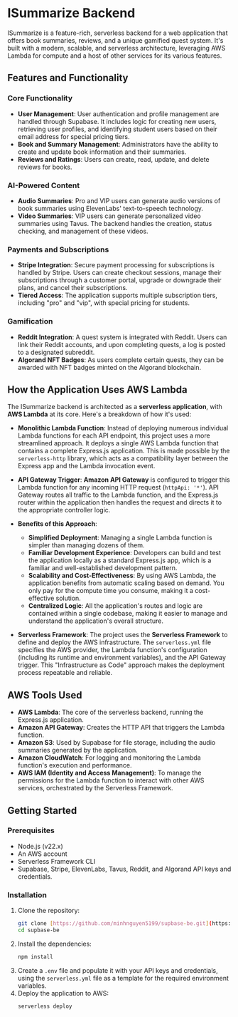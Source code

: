 # ISummarize Backend

ISummarize is a feature-rich, serverless backend for a web application that offers book summaries, reviews, and a unique gamified quest system. It's built with a modern, scalable, and serverless architecture, leveraging AWS Lambda for compute and a host of other services for its various features.

## Features and Functionality

### Core Functionality
* **User Management**: User authentication and profile management are handled through Supabase. It includes logic for creating new users, retrieving user profiles, and identifying student users based on their email address for special pricing tiers.
* **Book and Summary Management**: Administrators have the ability to create and update book information and their summaries.
* **Reviews and Ratings**: Users can create, read, update, and delete reviews for books.

### AI-Powered Content
* **Audio Summaries**: Pro and VIP users can generate audio versions of book summaries using ElevenLabs' text-to-speech technology.
* **Video Summaries**: VIP users can generate personalized video summaries using Tavus. The backend handles the creation, status checking, and management of these videos.

### Payments and Subscriptions
* **Stripe Integration**: Secure payment processing for subscriptions is handled by Stripe. Users can create checkout sessions, manage their subscriptions through a customer portal, upgrade or downgrade their plans, and cancel their subscriptions.
* **Tiered Access**: The application supports multiple subscription tiers, including "pro" and "vip", with special pricing for students.

### Gamification
* **Reddit Integration**: A quest system is integrated with Reddit. Users can link their Reddit accounts, and upon completing quests, a log is posted to a designated subreddit.
* **Algorand NFT Badges**: As users complete certain quests, they can be awarded with NFT badges minted on the Algorand blockchain.

## How the Application Uses AWS Lambda

The ISummarize backend is architected as a **serverless application**, with **AWS Lambda** at its core. Here's a breakdown of how it's used:

* **Monolithic Lambda Function**: Instead of deploying numerous individual Lambda functions for each API endpoint, this project uses a more streamlined approach. It deploys a single AWS Lambda function that contains a complete Express.js application. This is made possible by the `serverless-http` library, which acts as a compatibility layer between the Express app and the Lambda invocation event.

* **API Gateway Trigger**: **Amazon API Gateway** is configured to trigger this Lambda function for any incoming HTTP request (`httpApi: '*'`). API Gateway routes all traffic to the Lambda function, and the Express.js router within the application then handles the request and directs it to the appropriate controller logic.

* **Benefits of this Approach**:
    * **Simplified Deployment**: Managing a single Lambda function is simpler than managing dozens of them.
    * **Familiar Development Experience**: Developers can build and test the application locally as a standard Express.js app, which is a familiar and well-established development pattern.
    * **Scalability and Cost-Effectiveness**: By using AWS Lambda, the application benefits from automatic scaling based on demand. You only pay for the compute time you consume, making it a cost-effective solution.
    * **Centralized Logic**: All the application's routes and logic are contained within a single codebase, making it easier to manage and understand the application's overall structure.

* **Serverless Framework**: The project uses the **Serverless Framework** to define and deploy the AWS infrastructure. The `serverless.yml` file specifies the AWS provider, the Lambda function's configuration (including its runtime and environment variables), and the API Gateway trigger. This "Infrastructure as Code" approach makes the deployment process repeatable and reliable.

## AWS Tools Used
* **AWS Lambda**: The core of the serverless backend, running the Express.js application.
* **Amazon API Gateway**: Creates the HTTP API that triggers the Lambda function.
* **Amazon S3**: Used by Supabase for file storage, including the audio summaries generated by the application.
* **Amazon CloudWatch**: For logging and monitoring the Lambda function's execution and performance.
* **AWS IAM (Identity and Access Management)**: To manage the permissions for the Lambda function to interact with other AWS services, orchestrated by the Serverless Framework.

## Getting Started

### Prerequisites
* Node.js (v22.x)
* An AWS account
* Serverless Framework CLI
* Supabase, Stripe, ElevenLabs, Tavus, Reddit, and Algorand API keys and credentials.

### Installation
1.  Clone the repository:
    ```bash
    git clone [https://github.com/minhnguyen5199/supbase-be.git](https://github.com/minhnguyen5199/supbase-be.git)
    cd supbase-be
    ```
2.  Install the dependencies:
    ```bash
    npm install
    ```
3.  Create a `.env` file and populate it with your API keys and credentials, using the `serverless.yml` file as a template for the required environment variables.
4.  Deploy the application to AWS:
    ```bash
    serverless deploy
    ```
